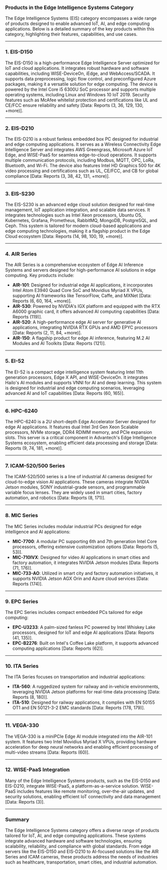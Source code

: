 ### Products in the Edge Intelligence Systems Category

The Edge Intelligence Systems (EIS) category encompasses a wide range of products designed to enable advanced IoT, AI, and edge computing applications. Below is a detailed summary of the key products within this category, highlighting their features, capabilities, and use cases.

---

### **1. EIS-D150**
The EIS-D150 is a high-performance Edge Intelligence Server optimized for IoT and cloud applications. It integrates robust hardware and software capabilities, including WISE-DeviceOn, iEdge, and WebAccess/SCADA. It supports data preprocessing, logic flow control, and preconfigured Azure packages, making it a versatile solution for edge computing. The device is powered by the Intel Core i5 6300U SoC processor and supports multiple operating systems, including Linux and Windows 10 IoT 2019. Security features such as McAfee whitelist protection and certifications like UL and CE/FCC ensure reliability and safety [Data: Reports (3, 36, 129, 130, +more)].

---

### **2. EIS-D210**
The EIS-D210 is a robust fanless embedded box PC designed for industrial and edge computing applications. It serves as a Wireless Connectivity Edge Intelligence Server and integrates AWS Greengrass, Microsoft Azure IoT Edge, and WISE-PaaS for seamless edge-to-cloud operations. It supports multiple communication protocols, including Modbus, MQTT, OPC, LoRa, Bluetooth, and Wi-Fi. The device also features Intel HD Graphics 500 for 4K video processing and certifications such as UL, CE/FCC, and CB for global compliance [Data: Reports (3, 38, 42, 131, +more)].

---

### **3. EIS-S230**
The EIS-S230 is an advanced edge cloud solution designed for real-time management, IoT application integration, and scalable data services. It integrates technologies such as Intel Xeon processors, Ubuntu OS, Kubernetes, Grafana, Prometheus, RabbitMQ, MongoDB, PostgreSQL, and Ceph. This system is tailored for modern cloud-based applications and edge computing technologies, making it a flagship product in the Edge Cloud ecosystem [Data: Reports (14, 98, 100, 19, +more)].

---

### **4. AIR Series**
The AIR Series is a comprehensive ecosystem of Edge AI Inference Systems and servers designed for high-performance AI solutions in edge computing. Key products include:
- **AIR-101**: Designed for industrial edge AI applications, it incorporates Intel Atom E3940 Quad Core SoC and Movidius Myriad X VPUs, supporting AI frameworks like TensorFlow, Caffe, and MXNet [Data: Reports (6, 60, 164, +more)].
- **AIR-530**: Powered by NVIDIA's IGX platform and equipped with the RTX A6000 graphic card, it offers advanced AI computing capabilities [Data: Reports (119)].
- **AIR-520**: A high-performance edge AI server for generative AI applications, integrating NVIDIA RTX GPUs and AMD EPYC processors [Data: Reports (2, 11, 84, +more)].
- **AIR-150**: A flagship product for edge AI inference, featuring M.2 AI Modules and AI Toolkits [Data: Reports (121)].

---

### **5. EI-52**
The EI-52 is a compact edge intelligence system featuring Intel 11th generation processors, Edge X API, and WISE-DeviceOn. It integrates Hailo's AI modules and supports VNNI for AI and deep learning. This system is designed for industrial and edge computing scenarios, leveraging advanced AI and IoT capabilities [Data: Reports (60, 165)].

---

### **6. HPC-6240**
The HPC-6240 is a 2U short-depth Edge Accelerator Server designed for edge AI applications. It features dual Intel 3rd Gen Xeon Scalable processors, NVMe storage, DDR4 RDIMM memory, and PCIe expansion slots. This server is a critical component in Advantech's Edge Intelligence Systems ecosystem, enabling efficient data processing and storage [Data: Reports (9, 74, 181, +more)].

---

### **7. ICAM-520/500 Series**
The ICAM-520/500 series is a line of industrial AI cameras designed for cloud-to-edge vision AI applications. These cameras integrate NVIDIA Jetson modules, SONY industrial-grade sensors, and programmable variable focus lenses. They are widely used in smart cities, factory automation, and robotics [Data: Reports (8, 171)].

---

### **8. MIC Series**
The MIC Series includes modular industrial PCs designed for edge intelligence and AI applications:
- **MIC-7700**: A modular PC supporting 6th and 7th generation Intel Core processors, offering extensive customization options [Data: Reports (5, 53)].
- **MIC-710IVX**: Designed for video AI applications in smart cities and factory automation, it integrates NVIDIA Jetson modules [Data: Reports (71, 176)].
- **MIC-733-AO**: Utilized in smart city and factory automation initiatives, it supports NVIDIA Jetson AGX Orin and Azure cloud services [Data: Reports (174)].

---

### **9. EPC Series**
The EPC Series includes compact embedded PCs tailored for edge computing:
- **EPC-U3233**: A palm-sized fanless PC powered by Intel Whiskey Lake processors, designed for IoT and edge AI applications [Data: Reports (41, 135)].
- **EPC-B2276**: Built on Intel's Coffee Lake platform, it supports advanced computing applications [Data: Reports (62)].

---

### **10. ITA Series**
The ITA Series focuses on transportation and industrial applications:
- **ITA-560**: A ruggedized system for railway and in-vehicle environments, leveraging NVIDIA Jetson platforms for real-time data processing [Data: Reports (8, 180)].
- **ITA-510**: Designed for railway applications, it complies with EN 50155 OT1 and EN 50121-3-2 EMC standards [Data: Reports (178, 179)].

---

### **11. VEGA-330**
The VEGA-330 is a miniPCIe Edge AI module integrated into the AIR-101 system. It features two Intel Movidius Myriad X VPUs, providing hardware acceleration for deep neural networks and enabling efficient processing of multi-video streams [Data: Reports (60)].

---

### **12. WISE-PaaS Integration**
Many of the Edge Intelligence Systems products, such as the EIS-D150 and EIS-D210, integrate WISE-PaaS, a platform-as-a-service solution. WISE-PaaS includes features like remote monitoring, over-the-air updates, and security solutions, enabling efficient IoT connectivity and data management [Data: Reports (3)].

---

### Summary
The Edge Intelligence Systems category offers a diverse range of products tailored for IoT, AI, and edge computing applications. These systems integrate advanced hardware and software technologies, ensuring scalability, reliability, and compliance with global standards. From edge servers like the EIS-D150 and EIS-D210 to AI-focused solutions like the AIR Series and ICAM cameras, these products address the needs of industries such as healthcare, transportation, smart cities, and industrial automation.